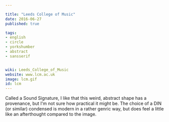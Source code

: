 ```yaml
---

title: "Leeds College of Music"
date: 2016-06-27
published: true

tags:
- english
- circle
- yorkshumber
- abstract
- sansserif


wiki: Leeds_College_of_Music
website: www.lcm.ac.uk
image: lcm.gif
id: lcm
---
```


Called a Sound Signature, I like that this weird, abstract shape has a provenance, but I'm not sure how practical it might be. The choice of a DIN (or similar) condensed is modern in a rather genric way, but does feel a little like an afterthought compared to the image.
